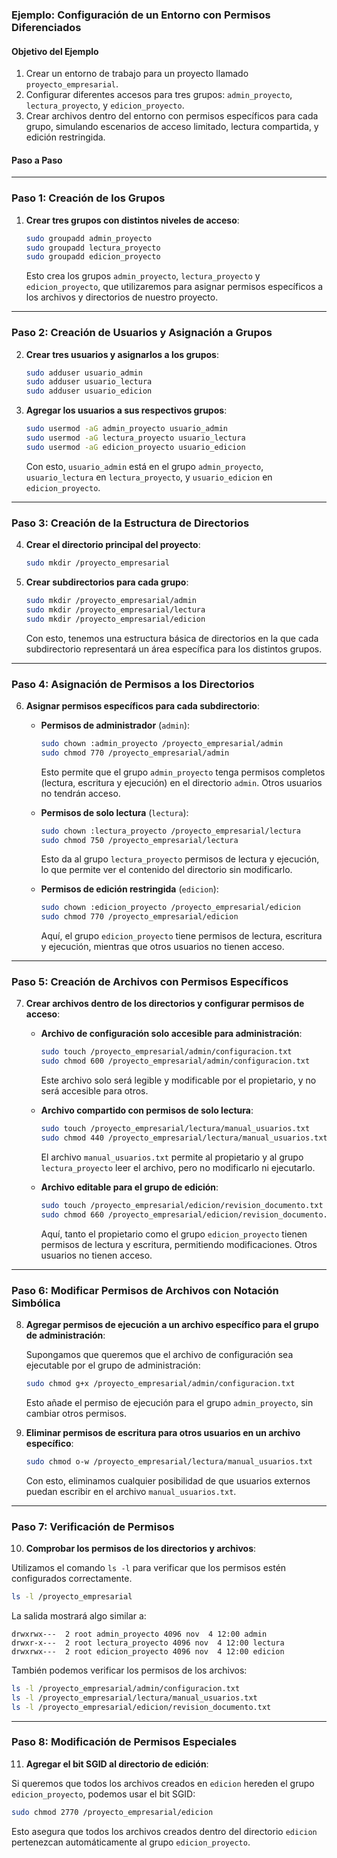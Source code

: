 ### Ejemplo: Configuración de un Entorno con Permisos Diferenciados

#### Objetivo del Ejemplo

1. Crear un entorno de trabajo para un proyecto llamado `proyecto_empresarial`.
2. Configurar diferentes accesos para tres grupos: `admin_proyecto`, `lectura_proyecto`, y `edicion_proyecto`.
3. Crear archivos dentro del entorno con permisos específicos para cada grupo, simulando escenarios de acceso limitado, lectura compartida, y edición restringida.

#### Paso a Paso

---

### Paso 1: Creación de los Grupos

1. **Crear tres grupos con distintos niveles de acceso**:

   ```bash
   sudo groupadd admin_proyecto
   sudo groupadd lectura_proyecto
   sudo groupadd edicion_proyecto
   ```

   Esto crea los grupos `admin_proyecto`, `lectura_proyecto` y `edicion_proyecto`, que utilizaremos para asignar permisos específicos a los archivos y directorios de nuestro proyecto.

---

### Paso 2: Creación de Usuarios y Asignación a Grupos

2. **Crear tres usuarios y asignarlos a los grupos**:

   ```bash
   sudo adduser usuario_admin
   sudo adduser usuario_lectura
   sudo adduser usuario_edicion
   ```

3. **Agregar los usuarios a sus respectivos grupos**:

   ```bash
   sudo usermod -aG admin_proyecto usuario_admin
   sudo usermod -aG lectura_proyecto usuario_lectura
   sudo usermod -aG edicion_proyecto usuario_edicion
   ```

   Con esto, `usuario_admin` está en el grupo `admin_proyecto`, `usuario_lectura` en `lectura_proyecto`, y `usuario_edicion` en `edicion_proyecto`.

---

### Paso 3: Creación de la Estructura de Directorios

4. **Crear el directorio principal del proyecto**:

   ```bash
   sudo mkdir /proyecto_empresarial
   ```

5. **Crear subdirectorios para cada grupo**:

   ```bash
   sudo mkdir /proyecto_empresarial/admin
   sudo mkdir /proyecto_empresarial/lectura
   sudo mkdir /proyecto_empresarial/edicion
   ```

   Con esto, tenemos una estructura básica de directorios en la que cada subdirectorio representará un área específica para los distintos grupos.

---

### Paso 4: Asignación de Permisos a los Directorios

6. **Asignar permisos específicos para cada subdirectorio**:

   - **Permisos de administrador** (`admin`):

     ```bash
     sudo chown :admin_proyecto /proyecto_empresarial/admin
     sudo chmod 770 /proyecto_empresarial/admin
     ```

     Esto permite que el grupo `admin_proyecto` tenga permisos completos (lectura, escritura y ejecución) en el directorio `admin`. Otros usuarios no tendrán acceso.

   - **Permisos de solo lectura** (`lectura`):

     ```bash
     sudo chown :lectura_proyecto /proyecto_empresarial/lectura
     sudo chmod 750 /proyecto_empresarial/lectura
     ```

     Esto da al grupo `lectura_proyecto` permisos de lectura y ejecución, lo que permite ver el contenido del directorio sin modificarlo.

   - **Permisos de edición restringida** (`edicion`):

     ```bash
     sudo chown :edicion_proyecto /proyecto_empresarial/edicion
     sudo chmod 770 /proyecto_empresarial/edicion
     ```

     Aquí, el grupo `edicion_proyecto` tiene permisos de lectura, escritura y ejecución, mientras que otros usuarios no tienen acceso.

---

### Paso 5: Creación de Archivos con Permisos Específicos

7. **Crear archivos dentro de los directorios y configurar permisos de acceso**:

   - **Archivo de configuración solo accesible para administración**:

     ```bash
     sudo touch /proyecto_empresarial/admin/configuracion.txt
     sudo chmod 600 /proyecto_empresarial/admin/configuracion.txt
     ```

     Este archivo solo será legible y modificable por el propietario, y no será accesible para otros.

   - **Archivo compartido con permisos de solo lectura**:

     ```bash
     sudo touch /proyecto_empresarial/lectura/manual_usuarios.txt
     sudo chmod 440 /proyecto_empresarial/lectura/manual_usuarios.txt
     ```

     El archivo `manual_usuarios.txt` permite al propietario y al grupo `lectura_proyecto` leer el archivo, pero no modificarlo ni ejecutarlo.

   - **Archivo editable para el grupo de edición**:

     ```bash
     sudo touch /proyecto_empresarial/edicion/revision_documento.txt
     sudo chmod 660 /proyecto_empresarial/edicion/revision_documento.txt
     ```

     Aquí, tanto el propietario como el grupo `edicion_proyecto` tienen permisos de lectura y escritura, permitiendo modificaciones. Otros usuarios no tienen acceso.

---

### Paso 6: Modificar Permisos de Archivos con Notación Simbólica

8. **Agregar permisos de ejecución a un archivo específico para el grupo de administración**:

   Supongamos que queremos que el archivo de configuración sea ejecutable por el grupo de administración:

   ```bash
   sudo chmod g+x /proyecto_empresarial/admin/configuracion.txt
   ```

   Esto añade el permiso de ejecución para el grupo `admin_proyecto`, sin cambiar otros permisos.

9. **Eliminar permisos de escritura para otros usuarios en un archivo específico**:

   ```bash
   sudo chmod o-w /proyecto_empresarial/lectura/manual_usuarios.txt
   ```

   Con esto, eliminamos cualquier posibilidad de que usuarios externos puedan escribir en el archivo `manual_usuarios.txt`.

---

### Paso 7: Verificación de Permisos

10. **Comprobar los permisos de los directorios y archivos**:

   Utilizamos el comando `ls -l` para verificar que los permisos estén configurados correctamente.

   ```bash
   ls -l /proyecto_empresarial
   ```

   La salida mostrará algo similar a:

   ```plaintext
   drwxrwx---  2 root admin_proyecto 4096 nov  4 12:00 admin
   drwxr-x---  2 root lectura_proyecto 4096 nov  4 12:00 lectura
   drwxrwx---  2 root edicion_proyecto 4096 nov  4 12:00 edicion
   ```

   También podemos verificar los permisos de los archivos:

   ```bash
   ls -l /proyecto_empresarial/admin/configuracion.txt
   ls -l /proyecto_empresarial/lectura/manual_usuarios.txt
   ls -l /proyecto_empresarial/edicion/revision_documento.txt
   ```

---

### Paso 8: Modificación de Permisos Especiales

11. **Agregar el bit SGID al directorio de edición**:

   Si queremos que todos los archivos creados en `edicion` hereden el grupo `edicion_proyecto`, podemos usar el bit SGID:

   ```bash
   sudo chmod 2770 /proyecto_empresarial/edicion
   ```

   Esto asegura que todos los archivos creados dentro del directorio `edicion` pertenezcan automáticamente al grupo `edicion_proyecto`.

